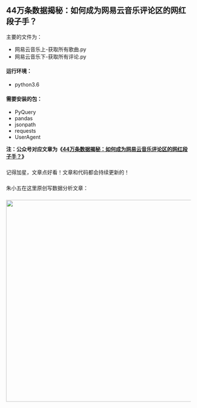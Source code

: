 ## 44万条数据揭秘：如何成为网易云音乐评论区的网红段子手？

主要的文件为：
- 网易云音乐上-获取所有歌曲.py
- 网易云音乐下-获取所有评论.py

#### 运行环境：
- python3.6

#### 需要安装的包：
- PyQuery
- pandas
- jsonpath
- requests
- UserAgent


**注：公众号对应文章为《[44万条数据揭秘：如何成为网易云音乐评论区的网红段子手？](https://mp.weixin.qq.com/s/HfYj_lL--MmapJWpfx_pFg)》**

### 
记得加星，文章点好看！文章和代码都会持续更新的！

### 
朱小五在这里原创写数据分析文章：

### 
<img src="https://github.com/zpw1995/aotodata/blob/master/picture/wanshuju2.jpg" width="550" />




